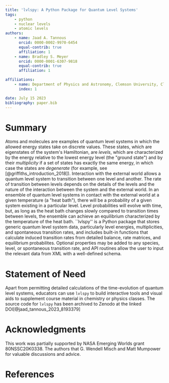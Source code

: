 ```yaml
---
title: 'lvlspy: A Python Package for Quantum Level Systems'
tags:
    - python
    - nuclear levels
    - atomic levels
authors:
    - name: Jaad A. Tannous
      orcid: 0000-0002-9970-6454
      equal-contrib: true
      affiliation: 1
    - name: Bradley S. Meyer
      orcid: 0000-0001-6307-9818
      equal-contrib: true
      affiliation: 1

affiliations:
    - name: Department of Physics and Astronomy, Clemson University, Clemson, SC, 29634
      index: 1

date: July 15 2023
bibliography: paper.bib
---
```


# Summary

Atoms and molecules are examples of quantum level systems in which the allowed energy states take on discrete values.  These states, which are eigenstates of the system's Hamiltonian, are *levels*, which are characterized by the energy relative to the lowest energy level (the "ground state") and by their *multiplicity* if a set of states has exactly the same energy, in which case the states are *degenerate* (for example, see [@griffiths_introduction_2018]).  Interaction with the external world allows a quantum level system to transition between one level and another.  The rate of transition between levels depends on the details of the levels and the nature of the interaction between the system and the external world.  In an ensemble of quantum level systems in contact with the external world at a given temperature (a "heat bath"), there will be a probability of a given system existing in a particular level.  Level probabilities will evolve with time, but, as long as the heat bath changes slowly compared to transition times between levels, the ensemble can achieve an equilibrium characterized by the temperature of the heat bath.  ``lvlspy'' is a Python package that stores generic quantum level system data, particularly level energies, multiplicities, and spontaneous transition rates, and includes built-in functions that calculate induced transition rates from detailed balance, rate matrices, and equilibrium probabilites.  Optional properties may be added to any species, level, or spontaneous transition rate, and API routines allow the user to input the relevant data from XML with a well-defined schema.

# Statement of Need

Apart from permitting detailed calculations of the time-evolution of quantum level systems, educators can use ``lvlspy`` to build interactive tools and visual aids to supplement course material in chemistry or physics classes. The source code for ``lvlspy`` has been archived to Zenodo at the linked DOI[@jaad_tannous_2023_8193379]

# Acknowledgments

This work was partially supported by NASA Emerging Worlds grant 80NSSC20K0338.  The authors that G. Wendell Misch and Matt Mumpower for valuable discussions and advice.

# References
